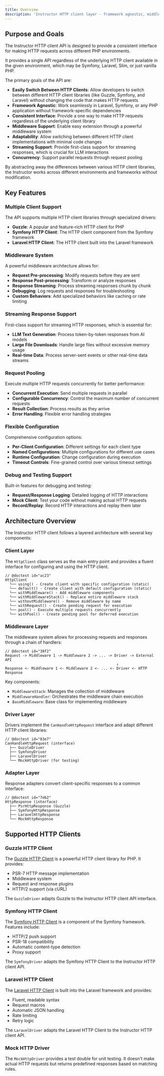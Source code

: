 ```yaml
---
title: Overview
description: 'Instructor HTTP client layer - framework agnostic, middleware support, and streaming capabilities.'
---
```


## Purpose and Goals

The Instructor HTTP client API is designed to provide a consistent interface for making HTTP requests across different PHP environments.

It provides a single API regardless of the underlying HTTP client available in the given environment, which may be Symfony, Laravel, Slim, or just vanilla PHP.

The primary goals of the API are:

- **Easily Switch Between HTTP Clients**: Allow developers to switch between different HTTP client libraries (like Guzzle, Symfony, and Laravel) without changing the code that makes HTTP requests
- **Framework Agnostic**: Work seamlessly in Laravel, Symfony, or any PHP application without framework-specific dependencies
- **Consistent Interface**: Provide a one way to make HTTP requests regardless of the underlying client library
- **Middleware Support**: Enable easy extension through a powerful middleware system
- **Adaptability**: Allow switching between different HTTP client implementations with minimal code changes
- **Streaming Support**: Provide first-class support for streaming responses, which is crucial for LLM interactions
- **Concurrency**: Support parallel requests through request pooling

By abstracting away the differences between various HTTP client libraries, the Instructor works across different environments and frameworks without modification.

## Key Features

### Multiple Client Support

The API supports multiple HTTP client libraries through specialized drivers:

- **Guzzle**: A popular and feature-rich HTTP client for PHP
- **Symfony HTTP Client**: The HTTP client component from the Symfony framework
- **Laravel HTTP Client**: The HTTP client built into the Laravel framework

### Middleware System

A powerful middleware architecture allows for:

- **Request Pre-processing**: Modify requests before they are sent
- **Response Post-processing**: Transform or analyze responses
- **Response Streaming**: Process streaming responses chunk by chunk
- **Debugging**: Log requests and responses for troubleshooting
- **Custom Behaviors**: Add specialized behaviors like caching or rate limiting

### Streaming Response Support

First-class support for streaming HTTP responses, which is essential for:

- **LLM Text Generation**: Process token-by-token responses from AI models
- **Large File Downloads**: Handle large files without excessive memory usage
- **Real-time Data**: Process server-sent events or other real-time data streams

### Request Pooling

Execute multiple HTTP requests concurrently for better performance:

- **Concurrent Execution**: Send multiple requests in parallel
- **Configurable Concurrency**: Control the maximum number of concurrent requests
- **Result Collection**: Process results as they arrive
- **Error Handling**: Flexible error handling strategies

### Flexible Configuration

Comprehensive configuration options:

- **Per-Client Configuration**: Different settings for each client type
- **Named Configurations**: Multiple configurations for different use cases
- **Runtime Configuration**: Change configuration during execution
- **Timeout Controls**: Fine-grained control over various timeout settings

### Debug and Testing Support

Built-in features for debugging and testing:

- **Request/Response Logging**: Detailed logging of HTTP interactions
- **Mock Client**: Test your code without making actual HTTP requests
- **Record/Replay**: Record HTTP interactions and replay them later


## Architecture Overview

The Instructor HTTP client follows a layered architecture with several key components:

### Client Layer

The `HttpClient` class serves as the main entry point and provides a fluent interface for configuring and using the HTTP client.

```
// @doctest id="ac23"
HttpClient
  └── using() - Create client with specific configuration (static)
  └── default() - Create client with default configuration (static)
  └── withMiddleware() - Add middleware components
  └── withMiddlewareStack() - Replace entire middleware stack
  └── withoutMiddleware() - Remove middleware by name
  └── withRequest() - Create pending request for execution
  └── pool() - Execute multiple requests concurrently
  └── withPool() - Create pending pool for deferred execution
```

### Middleware Layer

The middleware system allows for processing requests and responses through a chain of handlers:

```
// @doctest id="38f2"
Request -> Middleware 1 -> Middleware 2 -> ... -> Driver -> External API
                                                   ↓
Response <- Middleware 1 <- Middleware 2 <- ... <- Driver <- HTTP Response
```

Key components:
- `MiddlewareStack`: Manages the collection of middleware
- `MiddlewareHandler`: Orchestrates the middleware chain execution
- `BaseMiddleware`: Base class for implementing middleware

### Driver Layer

Drivers implement the `CanHandleHttpRequest` interface and adapt different HTTP client libraries:

```
// @doctest id="83e7"
CanHandleHttpRequest (interface)
  ├── GuzzleDriver
  ├── SymfonyDriver
  ├── LaravelDriver
  └── MockHttpDriver (for testing)
```

### Adapter Layer

Response adapters convert client-specific responses to a common interface:

```
// @doctest id="7eb2"
HttpResponse (interface)
  ├── PsrHttpResponse (Guzzle)
  ├── SymfonyHttpResponse
  ├── LaravelHttpResponse
  └── MockHttpResponse
```

## Supported HTTP Clients

### Guzzle HTTP Client

The [Guzzle HTTP Client](https://docs.guzzlephp.org/) is a powerful HTTP client library for PHP. It provides:

- PSR-7 HTTP message implementation
- Middleware system
- Request and response plugins
- HTTP/2 support (via cURL)

The `GuzzleDriver` adapts Guzzle to the Instructor HTTP client API interface.

### Symfony HTTP Client

The [Symfony HTTP Client](https://symfony.com/doc/current/http_client.html) is a component of the Symfony framework. Features include:

- HTTP/2 push support
- PSR-18 compatibility
- Automatic content-type detection
- Proxy support

The `SymfonyDriver` adapts the Symfony HTTP Client to the Instructor HTTP client API.

### Laravel HTTP Client

The [Laravel HTTP Client](https://laravel.com/docs/http-client) is built into the Laravel framework and provides:

- Fluent, readable syntax
- Request macros
- Automatic JSON handling
- Rate limiting
- Retry logic

The `LaravelDriver` adapts the Laravel HTTP Client to the Instructor HTTP client API.

### Mock HTTP Driver

The `MockHttpDriver` provides a test double for unit testing. It doesn't make actual HTTP requests but returns predefined responses based on matching rules.
